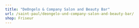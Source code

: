 ```yaml
---
title: "DeOngelo & Company Salon and Beauty Bar"
url: /saint-paul/deongelo-und-company-salon-and-beauty-bar/
shop: Friseur
---
```

